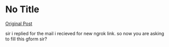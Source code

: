 # No Title

[Original Post](https://discourse.onlinedegree.iitm.ac.in/t/169029/631)

<p>sir i replied for the mail i recieved for new ngrok link. so now you are asking to fill this gform sir?</p>